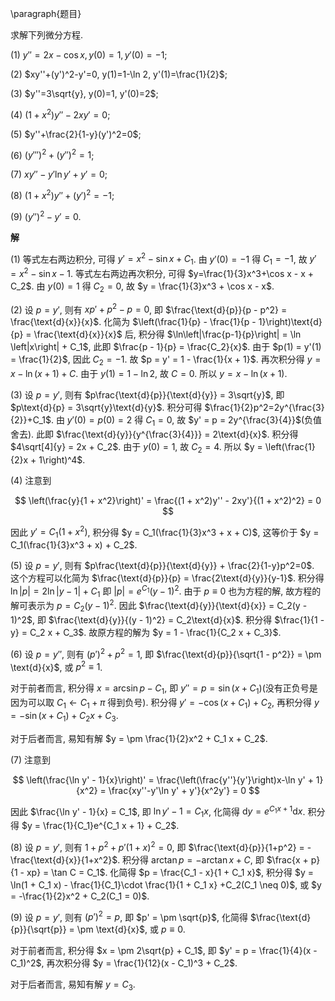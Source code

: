 ﻿
\paragraph{题目}

求解下列微分方程.

(1) $y''=2x-\cos x, y(0)=1, y'(0)=-1$;

(2) $xy''+(y')^2-y'=0, y(1)=1-\ln 2, y'(1)=\frac{1}{2}$;

(3) $y''=3\sqrt{y}, y(0)=1, y'(0)=2$;

(4) $(1+x^2)y''-2xy'=0$;

(5) $y''+\frac{2}{1-y}(y')^2=0$;

(6) $(y''')^2+(y'')^2=1$;

(7) $xy''-y'\ln y'+y'=0$;

(8) $(1+x^2)y''+(y')^2=-1$;

(9) $(y'')^2-y'=0$.

**解**

(1) 等式左右两边积分, 可得 $y' = x^2-\sin x + C_1$. 由 $y'(0)=-1$ 得 $C_1 = -1$, 故 $y'=x^2-\sin x - 1$. 等式左右两边再次积分, 可得 $y=\frac{1}{3}x^3+\cos x - x + C_2$. 由 $y(0)=1$ 得 $C_2 = 0$, 故 $y = \frac{1}{3}x^3 + \cos x - x$.

(2) 设 $p = y'$, 则有 $xp' + p^2 - p = 0$, 即 $\frac{\text{d}{p}}{p - p^2} = \frac{\text{d}{x}}{x}$. 化简为 $\left(\frac{1}{p} - \frac{1}{p - 1}\right)\text{d}{p} = \frac{\text{d}{x}}{x}$ 后, 积分得 $\ln\left|\frac{p-1}{p}\right| = \ln \left|x\right| + C_1$, 此即 $\frac{p - 1}{p} = \frac{C_2}{x}$. 由于 $p(1)  = y'(1) = \frac{1}{2}$, 因此 $C_2 = -1$. 故 $p = y' = 1 - \frac{1}{x + 1}$. 再次积分得 $y = x - \ln(x + 1) + C$. 由于 $y(1) = 1 - \ln 2$, 故 $C = 0$. 所以 $y = x - \ln(x + 1)$.

(3) 设 $p = y'$, 则有 $p\frac{\text{d}{p}}{\text{d}{y}} = 3\sqrt{y}$, 即 $p\text{d}{p} = 3\sqrt{y}\text{d}{y}$. 积分可得 $\frac{1}{2}p^2=2y^{\frac{3}{2}}+C_1$. 由 $y'(0) = p(0) = 2$ 得 $C_1 = 0$, 故 $y' = p = 2y^{\frac{3}{4}}$(负值舍去). 此即 $\frac{\text{d}{y}}{y^{\frac{3}{4}}} = 2\text{d}{x}$. 积分得 $4\sqrt[4]{y} = 2x + C_2$. 由于 $y(0) = 1$, 故 $C_2 = 4$. 所以 $y = \left(\frac{1}{2}x + 1\right)^4$.

(4) 注意到

$$
\left(\frac{y}{1 + x^2}\right)' = \frac{(1 + x^2)y'' - 2xy'}{(1 + x^2)^2} = 0
$$

因此 $y' = C_1(1 + x^2)$, 积分得 $y = C_1(\frac{1}{3}x^3 + x + C)$, 这等价于 $y = C_1(\frac{1}{3}x^3 + x) + C_2$.

(5) 设 $p = y'$, 则有 $p\frac{\text{d}{p}}{\text{d}{y}} + \frac{2}{1-y}p^2=0$. 这个方程可以化简为 $\frac{\text{d}{p}}{p} = \frac{2\text{d}{y}}{y-1}$. 积分得 $\ln \left|p\right| = 2\ln\left|y - 1\right| + C_1$ 即 $\left|p\right| = e^{C_1}(y-1)^2$. 由于 $p \equiv 0$ 也为方程的解, 故方程的解可表示为 $p = C_2(y-1)^2$. 因此 $\frac{\text{d}{y}}{\text{d}{x}} = C_2(y - 1)^2$, 即 $\frac{\text{d}{y}}{(y - 1)^2} = C_2\text{d}{x}$. 积分得 $\frac{1}{1 - y} = C_2 x + C_3$. 故原方程的解为 $y = 1 - \frac{1}{C_2 x + C_3}$.

(6) 设 $p = y''$, 则有 $(p')^2 + p^2 = 1$, 即 $\frac{\text{d}{p}}{\sqrt{1 - p^2}} = \pm \text{d}{x}$, 或 $p^2 \equiv 1$.

对于前者而言, 积分得 $x = \arcsin p - C_1$, 即 $y'' = p = \sin(x + C_1)$(没有正负号是因为可以取 $C_1\gets C_1 + \pi$ 得到负号). 积分得 $y' = -\cos(x + C_1) + C_2$, 再积分得 $y = -\sin(x + C_1) + C_2 x + C_3$.

对于后者而言, 易知有解 $y = \pm \frac{1}{2}x^2 + C_1 x + C_2$.

(7) 注意到

$$
\left(\frac{\ln y' - 1}{x}\right)' = \frac{\left(\frac{y''}{y'}\right)x-\ln y' + 1}{x^2} = \frac{xy''-y'\ln y' + y'}{x^2y'} = 0
$$

因此 $\frac{\ln y' - 1}{x} = C_1$, 即 $\ln y' - 1 = C_1 x$, 化简得 $\text{d}{y} = e^{C_1 x + 1}\text{d}{x}$. 积分得 $y = \frac{1}{C_1}e^{C_1 x + 1} + C_2$.

(8) 设 $p = y'$, 则有 $1+p^2+p'(1+x)^2=0$, 即 $\frac{\text{d}{p}}{1+p^2} = -\frac{\text{d}{x}}{1+x^2}$. 积分得 $\arctan p = -\arctan x + C$, 即 $\frac{x + p}{1 - xp} = \tan C = C_1$. 化简得 $p = \frac{C_1 - x}{1 + C_1 x}$, 积分得 $y = \ln(1 + C_1 x) - \frac{1}{C_1}\cdot \frac{1}{1 + C_1 x} +C_2(C_1 \neq 0)$, 或 $y = -\frac{1}{2}x^2 + C_2(C_1 = 0)$.

(9) 设 $p = y'$, 则有 $(p')^2 = p$, 即 $p' = \pm \sqrt{p}$, 化简得 $\frac{\text{d}{p}}{\sqrt{p}} = \pm \text{d}{x}$, 或 $p \equiv 0$.

对于前者而言, 积分得 $x = \pm 2\sqrt{p} + C_1$, 即 $y' = p = \frac{1}{4}(x - C_1)^2$, 再次积分得 $y = \frac{1}{12}(x - C_1)^3 + C_2$.

对于后者而言, 易知有解 $y = C_3$.
